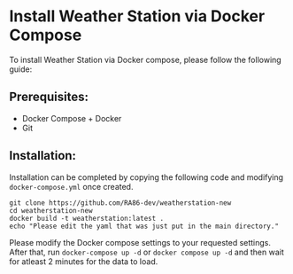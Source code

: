 # Install Weather Station via Docker Compose
To install Weather Station via Docker compose, please follow the following guide:
## Prerequisites:
- Docker Compose + Docker
- Git
## Installation:
Installation can be completed by copying the following code and modifying `docker-compose.yml` once created.
```
git clone https://github.com/RA86-dev/weatherstation-new
cd weatherstation-new 
docker build -t weatherstation:latest .
echo "Please edit the yaml that was just put in the main directory."
```
Please modify the Docker compose settings to your requested settings.
After that, run `docker-compose up -d` or `docker compose up -d` and then wait for atleast 2 minutes for the data to load.
